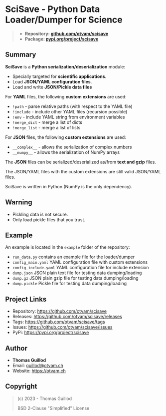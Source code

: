 # SciSave - Python Data Loader/Dumper for Science 

> * **Repository: [github.com/otvam/scisave](https://github.com/otvam/scisave)**
> * **Package: [pypi.org/project/scisave](https://pypi.org/project/scisave)**

## Summary

**SciSave** is a **Python serialization/deserialization** module:
* Specially targeted for **scientific applications**.
* Load **JSON/YAML configuration files**. 
* Load and write **JSON/Pickle data files**

For **YAML** files, the following **custom extensions** are used:
* `!path` - parse relative paths (with respect to the YAML file)
* `!include` - include other YAML files (recursion possible)
* `!env` - include YAML string from environment variables
* `!merge_dict` - merge a list of dicts
* `!merge_list` - merge a list of lists

For **JSON** files, the following **custom extensions** are used:
* `__complex__` - allows the serialization of complex numbers
* `__numpy__` - allows the serialization of NumPy arrays

The **JSON** files can be serialized/deserialized as/from **text and gzip** files.

The JSON/YAML files with the custom extensions are still valid JSON/YAML files.

SciSave is written in Python (NumPy is the only dependency).

## Warning

* Pickling data is not secure.
* Only load pickle files that you trust.

## Example

An example is located in the `example` folder of the repository:
* `run_data.py` contains an example file for the loader/dumper
* `config_main.yaml` YAML configuration file with custom extensions
* `config_include.yaml` YAML configuration file for include extension
* `dump.json` JSON plain text file for testing data dumping/loading
* `dump.gz` JSON plain gzip file for testing data dumping/loading
* `dump.pickle` Pickle file for testing data dumping/loading

## Project Links

* Repository: https://github.com/otvam/scisave
* Releases: https://github.com/otvam/scisave/releases
* Tags: https://github.com/otvam/scisave/tags
* Issues: https://github.com/otvam/scisave/issues
* PyPi: https://pypi.org/project/scisave

## Author

* **Thomas Guillod**
* Email: guillod@otvam.ch
* Website: https://otvam.ch

## Copyright

> (c) 2023 - Thomas Guillod
> 
>  BSD 2-Clause "Simplified" License
